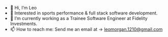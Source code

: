 - 👋 Hi, I’m Leo
- 👀 Interested in sports performance & full stack software development.
- 🌱 I’m currently working as a Trainee Software Engineer at Fidelity Investments.
- 📫 How to reach me: Send me an email at -> leomorgan.1210@gmail.com

<!---
Shadyxstep/Shadyxstep is a ✨ special ✨ repository because its `README.md` (this file) appears on your GitHub profile.
You can click the Preview link to take a look at your changes.
--->
